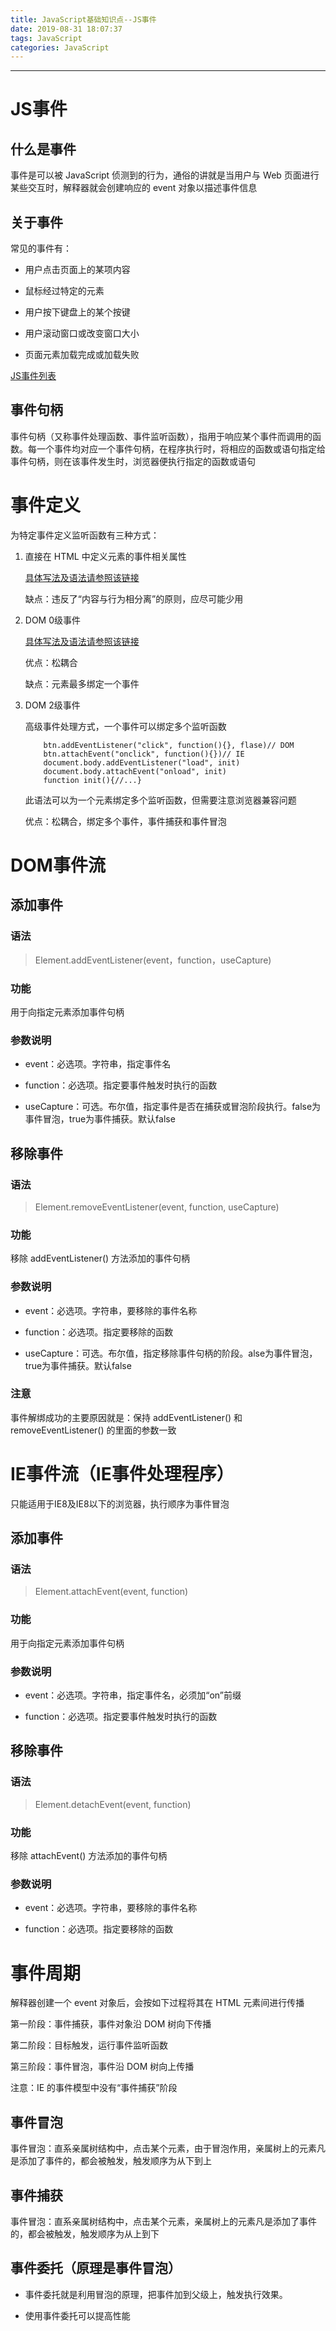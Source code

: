 ```yaml
---
title: JavaScript基础知识点--JS事件
date: 2019-08-31 18:07:37
tags: JavaScript
categories: JavaScript
---
```

---

# JS事件

## 什么是事件

事件是可以被 JavaScript 侦测到的行为，通俗的讲就是当用户与 Web 页面进行某些交互时，解释器就会创建响应的 event 对象以描述事件信息

## 关于事件

常见的事件有：

+ 用户点击页面上的某项内容

+ 鼠标经过特定的元素

+ 用户按下键盘上的某个按键

+ 用户滚动窗口或改变窗口大小

+ 页面元素加载完成或加载失败

[JS事件列表](http://file.mukewang.com/class/assist/777/6616789/aob2e0gqewj/js%E4%BA%8B%E4%BB%B6%E5%88%97%E8%A1%A8%EF%BC%88%E6%95%99%E8%BE%85%EF%BC%89.pdf)

## 事件句柄

事件句柄（又称事件处理函数、事件监听函数），指用于响应某个事件而调用的函数。每一个事件均对应一个事件句柄，在程序执行时，将相应的函数或语句指定给事件句柄，则在该事件发生时，浏览器便执行指定的函数或语句

# 事件定义

为特定事件定义监听函数有三种方式：

1. 直接在 HTML 中定义元素的事件相关属性

    [具体写法及语法请参照该链接](https://youchen12138.github.io/2019/08/25/JavaScript%E5%9F%BA%E7%A1%80%E7%9F%A5%E8%AF%86%E7%82%B9-DOM%E4%BA%8B%E4%BB%B6/)

    缺点：违反了“内容与行为相分离”的原则，应尽可能少用

2. DOM 0级事件

    [具体写法及语法请参照该链接](https://youchen12138.github.io/2019/08/25/JavaScript%E5%9F%BA%E7%A1%80%E7%9F%A5%E8%AF%86%E7%82%B9-DOM%E4%BA%8B%E4%BB%B6/)

    优点：松耦合

    缺点：元素最多绑定一个事件

3. DOM 2级事件

    高级事件处理方式，一个事件可以绑定多个监听函数

    ```
        btn.addEventListener("click", function(){}, flase)// DOM
        btn.attachEvent("onclick", function(){})// IE
        document.body.addEventListener("load", init)
        document.body.attachEvent("onload", init)
        function init(){//...}
    ```

    此语法可以为一个元素绑定多个监听函数，但需要注意浏览器兼容问题

    优点：松耦合，绑定多个事件，事件捕获和事件冒泡

# DOM事件流

## 添加事件

### 语法

> Element.addEventListener(event，function，useCapture)

### 功能

用于向指定元素添加事件句柄

### 参数说明

+ event：必选项。字符串，指定事件名

+ function：必选项。指定要事件触发时执行的函数

+ useCapture：可选。布尔值，指定事件是否在捕获或冒泡阶段执行。false为事件冒泡，true为事件捕获。默认false

## 移除事件

### 语法

> Element.removeEventListener(event, function, useCapture)

### 功能

移除 addEventListener() 方法添加的事件句柄

### 参数说明

+ event：必选项。字符串，要移除的事件名称

+ function：必选项。指定要移除的函数

+ useCapture：可选。布尔值，指定移除事件句柄的阶段。alse为事件冒泡，true为事件捕获。默认false

### 注意

事件解绑成功的主要原因就是：保持 addEventListener() 和 removeEventListener() 的里面的参数一致

# IE事件流（IE事件处理程序）

只能适用于IE8及IE8以下的浏览器，执行顺序为事件冒泡

## 添加事件

### 语法

> Element.attachEvent(event, function)

### 功能

用于向指定元素添加事件句柄

### 参数说明

+ event：必选项。字符串，指定事件名，必须加“on”前缀

+ function：必选项。指定要事件触发时执行的函数

## 移除事件

### 语法

> Element.detachEvent(event, function)

### 功能

移除 attachEvent() 方法添加的事件句柄

### 参数说明

+ event：必选项。字符串，要移除的事件名称

+ function：必选项。指定要移除的函数

# 事件周期

解释器创建一个 event 对象后，会按如下过程将其在 HTML 元素间进行传播

第一阶段：事件捕获，事件对象沿 DOM 树向下传播

第二阶段：目标触发，运行事件监听函数

第三阶段：事件冒泡，事件沿 DOM 树向上传播

注意：IE 的事件模型中没有“事件捕获”阶段

## 事件冒泡

事件冒泡：直系亲属树结构中，点击某个元素，由于冒泡作用，亲属树上的元素凡是添加了事件的，都会被触发，触发顺序为从下到上

## 事件捕获

事件冒泡：直系亲属树结构中，点击某个元素，亲属树上的元素凡是添加了事件的，都会被触发，触发顺序为从上到下

## 事件委托（原理是事件冒泡）

+ 事件委托就是利用冒泡的原理，把事件加到父级上，触发执行效果。

+ 使用事件委托可以提高性能